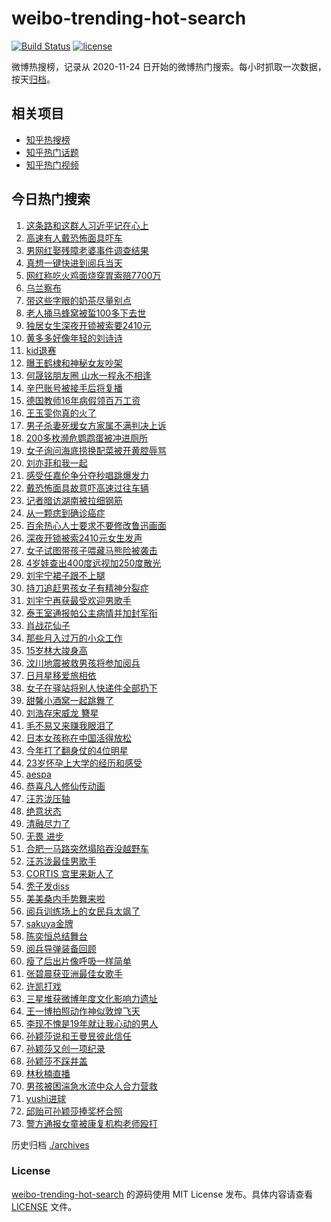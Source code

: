 # weibo-trending-hot-search

[![Build Status](https://github.com/justjavac/weibo-trending-hot-search/workflows/ci/badge.svg?branch=master)](https://github.com/justjavac/weibo-trending-hot-search/actions)
[![license](https://img.shields.io/github/license/justjavac/weibo-trending-hot-search)](https://github.com/justjavac/weibo-trending-hot-search/blob/master/LICENSE)

微博热搜榜，记录从 2020-11-24 日开始的微博热门搜索。每小时抓取一次数据，按天[归档](./archives)。

## 相关项目

- [知乎热搜榜](https://github.com/justjavac/zhihu-trending-top-search)
- [知乎热门话题](https://github.com/justjavac/zhihu-trending-hot-questions)
- [知乎热门视频](https://github.com/justjavac/zhihu-trending-hot-video)

## 今日热门搜索

<!-- BEGIN -->
<!-- 最后更新时间 Tue Aug 26 2025 05:35:26 GMT+0800 (China Standard Time) -->

1. [这条路和这群人习近平记在心上](https://s.weibo.com//weibo?q=%23%E8%BF%99%E6%9D%A1%E8%B7%AF%E5%92%8C%E8%BF%99%E7%BE%A4%E4%BA%BA%E4%B9%A0%E8%BF%91%E5%B9%B3%E8%AE%B0%E5%9C%A8%E5%BF%83%E4%B8%8A%23&Refer=new_time)
1. [高速有人戴恐怖面具吓车](https://s.weibo.com//weibo?q=%23%E9%AB%98%E9%80%9F%E6%9C%89%E4%BA%BA%E6%88%B4%E6%81%90%E6%80%96%E9%9D%A2%E5%85%B7%E5%90%93%E8%BD%A6%23&t=31&band_rank=1&Refer=top)
1. [男网红娶残障老婆事件调查结果](https://s.weibo.com//weibo?q=%23%E7%94%B7%E7%BD%91%E7%BA%A2%E5%A8%B6%E6%AE%8B%E9%9A%9C%E8%80%81%E5%A9%86%E4%BA%8B%E4%BB%B6%E8%B0%83%E6%9F%A5%E7%BB%93%E6%9E%9C%23&t=31&band_rank=2&Refer=top)
1. [真想一键快进到阅兵当天](https://s.weibo.com//weibo?q=%23%E7%9C%9F%E6%83%B3%E4%B8%80%E9%94%AE%E5%BF%AB%E8%BF%9B%E5%88%B0%E9%98%85%E5%85%B5%E5%BD%93%E5%A4%A9%23&t=31&band_rank=3&Refer=top)
1. [网红称吃火鸡面烧穿胃索赔7700万](https://s.weibo.com//weibo?q=%23%E7%BD%91%E7%BA%A2%E7%A7%B0%E5%90%83%E7%81%AB%E9%B8%A1%E9%9D%A2%E7%83%A7%E7%A9%BF%E8%83%83%E7%B4%A2%E8%B5%947700%E4%B8%87%23&t=31&band_rank=5&Refer=top)
1. [乌兰察布](https://s.weibo.com//weibo?q=%23%E4%B9%8C%E5%85%B0%E5%AF%9F%E5%B8%83%23&t=31&band_rank=21&Refer=top)
1. [带这些字眼的奶茶尽量别点](https://s.weibo.com//weibo?q=%23%E5%B8%A6%E8%BF%99%E4%BA%9B%E5%AD%97%E7%9C%BC%E7%9A%84%E5%A5%B6%E8%8C%B6%E5%B0%BD%E9%87%8F%E5%88%AB%E7%82%B9%23&t=31&band_rank=6&Refer=top)
1. [老人捅马蜂窝被蜇100多下去世](https://s.weibo.com//weibo?q=%23%E8%80%81%E4%BA%BA%E6%8D%85%E9%A9%AC%E8%9C%82%E7%AA%9D%E8%A2%AB%E8%9C%87100%E5%A4%9A%E4%B8%8B%E5%8E%BB%E4%B8%96%23&t=31&band_rank=19&Refer=top)
1. [独居女生深夜开锁被索要2410元](https://s.weibo.com//weibo?q=%23%E7%8B%AC%E5%B1%85%E5%A5%B3%E7%94%9F%E6%B7%B1%E5%A4%9C%E5%BC%80%E9%94%81%E8%A2%AB%E7%B4%A2%E8%A6%812410%E5%85%83%23&t=31&band_rank=10&Refer=top)
1. [黄多多好像年轻的刘诗诗](https://s.weibo.com//weibo?q=%E9%BB%84%E5%A4%9A%E5%A4%9A%E5%A5%BD%E5%83%8F%E5%B9%B4%E8%BD%BB%E7%9A%84%E5%88%98%E8%AF%97%E8%AF%97&t=31&band_rank=7&Refer=top)
1. [kid退赛](https://s.weibo.com//weibo?q=%23kid%E9%80%80%E8%B5%9B%23&t=31&band_rank=20&Refer=top)
1. [曝王鹤棣和神秘女友吵架](https://s.weibo.com//weibo?q=%23%E6%9B%9D%E7%8E%8B%E9%B9%A4%E6%A3%A3%E5%92%8C%E7%A5%9E%E7%A7%98%E5%A5%B3%E5%8F%8B%E5%90%B5%E6%9E%B6%23&t=31&band_rank=11&Refer=top)
1. [何晟铭朋友圈 山水一程永不相逢](https://s.weibo.com//weibo?q=%E4%BD%95%E6%99%9F%E9%93%AD%E6%9C%8B%E5%8F%8B%E5%9C%88%20%E5%B1%B1%E6%B0%B4%E4%B8%80%E7%A8%8B%E6%B0%B8%E4%B8%8D%E7%9B%B8%E9%80%A2&t=31&band_rank=12&Refer=top)
1. [辛巴账号被接手后将复播](https://s.weibo.com//weibo?q=%23%E8%BE%9B%E5%B7%B4%E8%B4%A6%E5%8F%B7%E8%A2%AB%E6%8E%A5%E6%89%8B%E5%90%8E%E5%B0%86%E5%A4%8D%E6%92%AD%23&t=31&band_rank=30&Refer=top)
1. [德国教师16年病假领百万工资](https://s.weibo.com//weibo?q=%23%E5%BE%B7%E5%9B%BD%E6%95%99%E5%B8%8816%E5%B9%B4%E7%97%85%E5%81%87%E9%A2%86%E7%99%BE%E4%B8%87%E5%B7%A5%E8%B5%84%23&t=31&band_rank=31&Refer=top)
1. [王玉雯你真的火了](https://s.weibo.com//weibo?q=%23%E7%8E%8B%E7%8E%89%E9%9B%AF%E4%BD%A0%E7%9C%9F%E7%9A%84%E7%81%AB%E4%BA%86%23&t=31&band_rank=14&Refer=top)
1. [男子杀妻死缓女方家属不满判决上诉](https://s.weibo.com//weibo?q=%23%E7%94%B7%E5%AD%90%E6%9D%80%E5%A6%BB%E6%AD%BB%E7%BC%93%E5%A5%B3%E6%96%B9%E5%AE%B6%E5%B1%9E%E4%B8%8D%E6%BB%A1%E5%88%A4%E5%86%B3%E4%B8%8A%E8%AF%89%23&t=31&band_rank=13&Refer=top)
1. [200多枚濒危鹦鹉蛋被冲进厕所](https://s.weibo.com//weibo?q=%23200%E5%A4%9A%E6%9E%9A%E6%BF%92%E5%8D%B1%E9%B9%A6%E9%B9%89%E8%9B%8B%E8%A2%AB%E5%86%B2%E8%BF%9B%E5%8E%95%E6%89%80%23&t=31&band_rank=38&Refer=top)
1. [女子询问海底捞换配菜被开黄腔辱骂](https://s.weibo.com//weibo?q=%23%E5%A5%B3%E5%AD%90%E8%AF%A2%E9%97%AE%E6%B5%B7%E5%BA%95%E6%8D%9E%E6%8D%A2%E9%85%8D%E8%8F%9C%E8%A2%AB%E5%BC%80%E9%BB%84%E8%85%94%E8%BE%B1%E9%AA%82%23&t=31&band_rank=27&Refer=top)
1. [刘亦菲和我一起](https://s.weibo.com//weibo?q=%23%E5%88%98%E4%BA%A6%E8%8F%B2%E5%92%8C%E6%88%91%E4%B8%80%E8%B5%B7%23&t=31&band_rank=20&Refer=top)
1. [感受任嘉伦争分夺秒唱跳爆发力](https://s.weibo.com//weibo?q=%23%E6%84%9F%E5%8F%97%E4%BB%BB%E5%98%89%E4%BC%A6%E4%BA%89%E5%88%86%E5%A4%BA%E7%A7%92%E5%94%B1%E8%B7%B3%E7%88%86%E5%8F%91%E5%8A%9B%23&t=31&band_rank=25&Refer=top)
1. [戴恐怖面具故意吓高速过往车辆](https://s.weibo.com//weibo?q=%23%E6%88%B4%E6%81%90%E6%80%96%E9%9D%A2%E5%85%B7%E6%95%85%E6%84%8F%E5%90%93%E9%AB%98%E9%80%9F%E8%BF%87%E5%BE%80%E8%BD%A6%E8%BE%86%23&t=31&band_rank=43&Refer=top)
1. [记者暗访湖南被拉细钢筋](https://s.weibo.com//weibo?q=%23%E8%AE%B0%E8%80%85%E6%9A%97%E8%AE%BF%E6%B9%96%E5%8D%97%E8%A2%AB%E6%8B%89%E7%BB%86%E9%92%A2%E7%AD%8B%23&t=31&band_rank=40&Refer=top)
1. [从一颗痣到确诊癌症](https://s.weibo.com//weibo?q=%E4%BB%8E%E4%B8%80%E9%A2%97%E7%97%A3%E5%88%B0%E7%A1%AE%E8%AF%8A%E7%99%8C%E7%97%87&t=31&band_rank=22&Refer=top)
1. [百余热心人士要求不要修改鲁迅画面](https://s.weibo.com//weibo?q=%23%E7%99%BE%E4%BD%99%E7%83%AD%E5%BF%83%E4%BA%BA%E5%A3%AB%E8%A6%81%E6%B1%82%E4%B8%8D%E8%A6%81%E4%BF%AE%E6%94%B9%E9%B2%81%E8%BF%85%E7%94%BB%E9%9D%A2%23&t=31&band_rank=34&Refer=top)
1. [深夜开锁被索2410元女生发声](https://s.weibo.com//weibo?q=%23%E6%B7%B1%E5%A4%9C%E5%BC%80%E9%94%81%E8%A2%AB%E7%B4%A22410%E5%85%83%E5%A5%B3%E7%94%9F%E5%8F%91%E5%A3%B0%23&t=31&band_rank=20&Refer=top)
1. [女子试图带孩子喂藏马熊险被袭击](https://s.weibo.com//weibo?q=%E5%A5%B3%E5%AD%90%E8%AF%95%E5%9B%BE%E5%B8%A6%E5%AD%A9%E5%AD%90%E5%96%82%E8%97%8F%E9%A9%AC%E7%86%8A%E9%99%A9%E8%A2%AB%E8%A2%AD%E5%87%BB&t=31&band_rank=43&Refer=top)
1. [4岁娃查出400度远视加250度散光](https://s.weibo.com//weibo?q=%234%E5%B2%81%E5%A8%83%E6%9F%A5%E5%87%BA400%E5%BA%A6%E8%BF%9C%E8%A7%86%E5%8A%A0250%E5%BA%A6%E6%95%A3%E5%85%89%23&t=31&band_rank=26&Refer=top)
1. [刘宇宁裙子跟不上腿](https://s.weibo.com//weibo?q=%E5%88%98%E5%AE%87%E5%AE%81%E8%A3%99%E5%AD%90%E8%B7%9F%E4%B8%8D%E4%B8%8A%E8%85%BF&t=31&band_rank=15&Refer=top)
1. [持刀追赶男孩女子有精神分裂症](https://s.weibo.com//weibo?q=%23%E6%8C%81%E5%88%80%E8%BF%BD%E8%B5%B6%E7%94%B7%E5%AD%A9%E5%A5%B3%E5%AD%90%E6%9C%89%E7%B2%BE%E7%A5%9E%E5%88%86%E8%A3%82%E7%97%87%23&t=31&band_rank=29&Refer=top)
1. [刘宇宁再获最受欢迎男歌手](https://s.weibo.com//weibo?q=%23%E5%88%98%E5%AE%87%E5%AE%81%E5%86%8D%E8%8E%B7%E6%9C%80%E5%8F%97%E6%AC%A2%E8%BF%8E%E7%94%B7%E6%AD%8C%E6%89%8B%23&t=31&band_rank=30&Refer=top)
1. [泰王室通报帕公主病情并加封军衔](https://s.weibo.com//weibo?q=%E6%B3%B0%E7%8E%8B%E5%AE%A4%E9%80%9A%E6%8A%A5%E5%B8%95%E5%85%AC%E4%B8%BB%E7%97%85%E6%83%85%E5%B9%B6%E5%8A%A0%E5%B0%81%E5%86%9B%E8%A1%94&t=31&band_rank=38&Refer=top)
1. [肖战花仙子](https://s.weibo.com//weibo?q=%23%E8%82%96%E6%88%98%E8%8A%B1%E4%BB%99%E5%AD%90%23&t=31&band_rank=31&Refer=top)
1. [那些月入过万的小众工作](https://s.weibo.com//weibo?q=%E9%82%A3%E4%BA%9B%E6%9C%88%E5%85%A5%E8%BF%87%E4%B8%87%E7%9A%84%E5%B0%8F%E4%BC%97%E5%B7%A5%E4%BD%9C&t=31&band_rank=35&Refer=top)
1. [15岁林大竣身高](https://s.weibo.com//weibo?q=15%E5%B2%81%E6%9E%97%E5%A4%A7%E7%AB%A3%E8%BA%AB%E9%AB%98&t=31&band_rank=33&Refer=top)
1. [汶川地震被救男孩将参加阅兵](https://s.weibo.com//weibo?q=%23%E6%B1%B6%E5%B7%9D%E5%9C%B0%E9%9C%87%E8%A2%AB%E6%95%91%E7%94%B7%E5%AD%A9%E5%B0%86%E5%8F%82%E5%8A%A0%E9%98%85%E5%85%B5%23&t=31&band_rank=48&Refer=top)
1. [日月星移爱旅相依](https://s.weibo.com//weibo?q=%23%E6%97%A5%E6%9C%88%E6%98%9F%E7%A7%BB%E7%88%B1%E6%97%85%E7%9B%B8%E4%BE%9D%23&t=31&band_rank=8&Refer=top)
1. [女子在驿站将别人快递件全部扔下](https://s.weibo.com//weibo?q=%23%E5%A5%B3%E5%AD%90%E5%9C%A8%E9%A9%BF%E7%AB%99%E5%B0%86%E5%88%AB%E4%BA%BA%E5%BF%AB%E9%80%92%E4%BB%B6%E5%85%A8%E9%83%A8%E6%89%94%E4%B8%8B%23&t=31&band_rank=50&Refer=top)
1. [甜馨小酒窝一起跳舞了](https://s.weibo.com//weibo?q=%23%E7%94%9C%E9%A6%A8%E5%B0%8F%E9%85%92%E7%AA%9D%E4%B8%80%E8%B5%B7%E8%B7%B3%E8%88%9E%E4%BA%86%23&t=31&band_rank=23&Refer=top)
1. [刘浩存宋威龙 簪星](https://s.weibo.com//weibo?q=%E5%88%98%E6%B5%A9%E5%AD%98%E5%AE%8B%E5%A8%81%E9%BE%99%20%E7%B0%AA%E6%98%9F&t=31&band_rank=16&Refer=top)
1. [毛不易又来赚我眼泪了](https://s.weibo.com//weibo?q=%E6%AF%9B%E4%B8%8D%E6%98%93%E5%8F%88%E6%9D%A5%E8%B5%9A%E6%88%91%E7%9C%BC%E6%B3%AA%E4%BA%86&t=31&band_rank=41&Refer=top)
1. [日本女孩称在中国活得放松](https://s.weibo.com//weibo?q=%E6%97%A5%E6%9C%AC%E5%A5%B3%E5%AD%A9%E7%A7%B0%E5%9C%A8%E4%B8%AD%E5%9B%BD%E6%B4%BB%E5%BE%97%E6%94%BE%E6%9D%BE&t=31&band_rank=50&Refer=top)
1. [今年打了翻身仗的4位明星](https://s.weibo.com//weibo?q=%23%E4%BB%8A%E5%B9%B4%E6%89%93%E4%BA%86%E7%BF%BB%E8%BA%AB%E4%BB%97%E7%9A%844%E4%BD%8D%E6%98%8E%E6%98%9F%23&t=31&band_rank=18&Refer=top)
1. [23岁怀孕上大学的经历和感受](https://s.weibo.com//weibo?q=23%E5%B2%81%E6%80%80%E5%AD%95%E4%B8%8A%E5%A4%A7%E5%AD%A6%E7%9A%84%E7%BB%8F%E5%8E%86%E5%92%8C%E6%84%9F%E5%8F%97&t=31&band_rank=50&Refer=top)
1. [aespa](https://s.weibo.com//weibo?q=aespa&t=31&band_rank=4&Refer=top)
1. [恭喜凡人修仙传动画](https://s.weibo.com//weibo?q=%E6%81%AD%E5%96%9C%E5%87%A1%E4%BA%BA%E4%BF%AE%E4%BB%99%E4%BC%A0%E5%8A%A8%E7%94%BB&t=31&band_rank=36&Refer=top)
1. [汪苏泷压轴](https://s.weibo.com//weibo?q=%E6%B1%AA%E8%8B%8F%E6%B3%B7%E5%8E%8B%E8%BD%B4&t=31&band_rank=17&Refer=top)
1. [绝意状态](https://s.weibo.com//weibo?q=%E7%BB%9D%E6%84%8F%E7%8A%B6%E6%80%81&t=31&band_rank=37&Refer=top)
1. [清融尽力了](https://s.weibo.com//weibo?q=%E6%B8%85%E8%9E%8D%E5%B0%BD%E5%8A%9B%E4%BA%86&t=31&band_rank=42&Refer=top)
1. [无畏 进步](https://s.weibo.com//weibo?q=%E6%97%A0%E7%95%8F%20%E8%BF%9B%E6%AD%A5&t=31&band_rank=36&Refer=top)
1. [合肥一马路突然塌陷吞没越野车](https://s.weibo.com//weibo?q=%23%E5%90%88%E8%82%A5%E4%B8%80%E9%A9%AC%E8%B7%AF%E7%AA%81%E7%84%B6%E5%A1%8C%E9%99%B7%E5%90%9E%E6%B2%A1%E8%B6%8A%E9%87%8E%E8%BD%A6%23&t=31&band_rank=50&Refer=top)
1. [汪苏泷最佳男歌手](https://s.weibo.com//weibo?q=%23%E6%B1%AA%E8%8B%8F%E6%B3%B7%E6%9C%80%E4%BD%B3%E7%94%B7%E6%AD%8C%E6%89%8B%23&t=31&band_rank=25&Refer=top)
1. [CORTIS 宫里来新人了](https://s.weibo.com//weibo?q=CORTIS%20%E5%AE%AB%E9%87%8C%E6%9D%A5%E6%96%B0%E4%BA%BA%E4%BA%86&t=31&band_rank=50&Refer=top)
1. [秃子发diss](https://s.weibo.com//weibo?q=%E7%A7%83%E5%AD%90%E5%8F%91diss&t=31&band_rank=40&Refer=top)
1. [美美桑内手势舞来啦](https://s.weibo.com//weibo?q=%23%E7%BE%8E%E7%BE%8E%E6%A1%91%E5%86%85%E6%89%8B%E5%8A%BF%E8%88%9E%E6%9D%A5%E5%95%A6%23&t=31&band_rank=49&Refer=top)
1. [阅兵训练场上的女民兵太飒了](https://s.weibo.com//weibo?q=%23%E9%98%85%E5%85%B5%E8%AE%AD%E7%BB%83%E5%9C%BA%E4%B8%8A%E7%9A%84%E5%A5%B3%E6%B0%91%E5%85%B5%E5%A4%AA%E9%A3%92%E4%BA%86%23&t=31&band_rank=28&Refer=top)
1. [sakuya金牌](https://s.weibo.com//weibo?q=sakuya%E9%87%91%E7%89%8C&t=31&band_rank=45&Refer=top)
1. [陈奕恒总结舞台](https://s.weibo.com//weibo?q=%E9%99%88%E5%A5%95%E6%81%92%E6%80%BB%E7%BB%93%E8%88%9E%E5%8F%B0&t=31&band_rank=48&Refer=top)
1. [阅兵导弹装备回顾](https://s.weibo.com//weibo?q=%23%E9%98%85%E5%85%B5%E5%AF%BC%E5%BC%B9%E8%A3%85%E5%A4%87%E5%9B%9E%E9%A1%BE%23&t=31&band_rank=41&Refer=top)
1. [瘦了后出片像呼吸一样简单](https://s.weibo.com//weibo?q=%E7%98%A6%E4%BA%86%E5%90%8E%E5%87%BA%E7%89%87%E5%83%8F%E5%91%BC%E5%90%B8%E4%B8%80%E6%A0%B7%E7%AE%80%E5%8D%95&t=31&band_rank=39&Refer=top)
1. [张碧晨获亚洲最佳女歌手](https://s.weibo.com//weibo?q=%23%E5%BC%A0%E7%A2%A7%E6%99%A8%E8%8E%B7%E4%BA%9A%E6%B4%B2%E6%9C%80%E4%BD%B3%E5%A5%B3%E6%AD%8C%E6%89%8B%23&t=31&band_rank=24&Refer=top)
1. [许凯打戏](https://s.weibo.com//weibo?q=%E8%AE%B8%E5%87%AF%E6%89%93%E6%88%8F&t=31&band_rank=9&Refer=top)
1. [三星堆获微博年度文化影响力遗址](https://s.weibo.com//weibo?q=%23%E4%B8%89%E6%98%9F%E5%A0%86%E8%8E%B7%E5%BE%AE%E5%8D%9A%E5%B9%B4%E5%BA%A6%E6%96%87%E5%8C%96%E5%BD%B1%E5%93%8D%E5%8A%9B%E9%81%97%E5%9D%80%23&t=31&band_rank=46&Refer=top)
1. [王一博拍照动作神似敦煌飞天](https://s.weibo.com//weibo?q=%E7%8E%8B%E4%B8%80%E5%8D%9A%E6%8B%8D%E7%85%A7%E5%8A%A8%E4%BD%9C%E7%A5%9E%E4%BC%BC%E6%95%A6%E7%85%8C%E9%A3%9E%E5%A4%A9&t=31&band_rank=44&Refer=top)
1. [李现不愧是19年就让我心动的男人](https://s.weibo.com//weibo?q=%E6%9D%8E%E7%8E%B0%E4%B8%8D%E6%84%A7%E6%98%AF19%E5%B9%B4%E5%B0%B1%E8%AE%A9%E6%88%91%E5%BF%83%E5%8A%A8%E7%9A%84%E7%94%B7%E4%BA%BA&t=31&band_rank=28&Refer=top)
1. [孙颖莎说和王曼昱彼此信任](https://s.weibo.com//weibo?q=%23%E5%AD%99%E9%A2%96%E8%8E%8E%E8%AF%B4%E5%92%8C%E7%8E%8B%E6%9B%BC%E6%98%B1%E5%BD%BC%E6%AD%A4%E4%BF%A1%E4%BB%BB%23&t=31&band_rank=44&Refer=top)
1. [孙颖莎又创一项纪录](https://s.weibo.com//weibo?q=%23%E5%AD%99%E9%A2%96%E8%8E%8E%E5%8F%88%E5%88%9B%E4%B8%80%E9%A1%B9%E7%BA%AA%E5%BD%95%23&t=31&band_rank=48&Refer=top)
1. [孙颖莎不踩井盖](https://s.weibo.com//weibo?q=%E5%AD%99%E9%A2%96%E8%8E%8E%E4%B8%8D%E8%B8%A9%E4%BA%95%E7%9B%96&t=31&band_rank=32&Refer=top)
1. [林秋楠直播](https://s.weibo.com//weibo?q=%23%E6%9E%97%E7%A7%8B%E6%A5%A0%E7%9B%B4%E6%92%AD%23&t=31&band_rank=49&Refer=top)
1. [男孩被困湍急水流中众人合力营救](https://s.weibo.com//weibo?q=%23%E7%94%B7%E5%AD%A9%E8%A2%AB%E5%9B%B0%E6%B9%8D%E6%80%A5%E6%B0%B4%E6%B5%81%E4%B8%AD%E4%BC%97%E4%BA%BA%E5%90%88%E5%8A%9B%E8%90%A5%E6%95%91%23&t=31&band_rank=41&Refer=top)
1. [yushi进球](https://s.weibo.com//weibo?q=yushi%E8%BF%9B%E7%90%83&t=31&band_rank=46&Refer=top)
1. [邱贻可孙颖莎捧奖杯合照](https://s.weibo.com//weibo?q=%E9%82%B1%E8%B4%BB%E5%8F%AF%E5%AD%99%E9%A2%96%E8%8E%8E%E6%8D%A7%E5%A5%96%E6%9D%AF%E5%90%88%E7%85%A7&t=31&band_rank=47&Refer=top)
1. [警方通报女童被康复机构老师殴打](https://s.weibo.com//weibo?q=%23%E8%AD%A6%E6%96%B9%E9%80%9A%E6%8A%A5%E5%A5%B3%E7%AB%A5%E8%A2%AB%E5%BA%B7%E5%A4%8D%E6%9C%BA%E6%9E%84%E8%80%81%E5%B8%88%E6%AE%B4%E6%89%93%23&t=31&band_rank=49&Refer=top)

<!-- END -->

历史归档 [./archives](./archives)

### License

[weibo-trending-hot-search](https://github.com/justjavac/weibo-trending-hot-search) 的源码使用 MIT License
发布。具体内容请查看 [LICENSE](./LICENSE) 文件。
